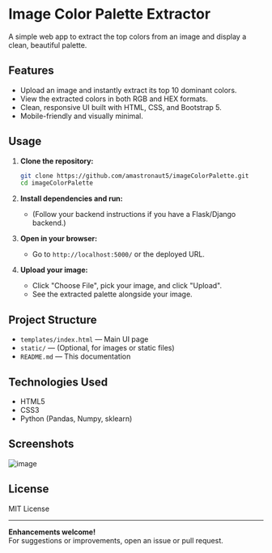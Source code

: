 # Image Color Palette Extractor

A simple web app to extract the top colors from an image and display a clean, beautiful palette.

## Features

- Upload an image and instantly extract its top 10 dominant colors.
- View the extracted colors in both RGB and HEX formats.
- Clean, responsive UI built with HTML, CSS, and Bootstrap 5.
- Mobile-friendly and visually minimal.

## Usage

1. **Clone the repository:**
   ```bash
   git clone https://github.com/amastronaut5/imageColorPalette.git
   cd imageColorPalette
   ```

2. **Install dependencies and run:**
   - (Follow your backend instructions if you have a Flask/Django backend.)

3. **Open in your browser:**
   - Go to `http://localhost:5000/` or the deployed URL.

4. **Upload your image:**
   - Click "Choose File", pick your image, and click "Upload".
   - See the extracted palette alongside your image.

## Project Structure

- `templates/index.html` &mdash; Main UI page
- `static/` &mdash; (Optional, for images or static files)
- `README.md` &mdash; This documentation

## Technologies Used

- HTML5
- CSS3
- Python (Pandas, Numpy, sklearn)

## Screenshots

![image](https://github.com/user-attachments/assets/a7a2bd0b-32b6-426f-9783-6d8260001602)


## License

MIT License

---

**Enhancements welcome!**  
For suggestions or improvements, open an issue or pull request.
